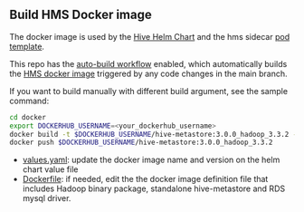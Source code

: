 ## Build HMS Docker image
The docker image is used by the [Hive Helm Chart](../hive-metastore-chart/README.md) and the hms sidecar [pod template](../deployment/app_code/job/sidecar_hms_pod_template.yaml).

This repo has the [auto-build workflow](../.github/workflows/HMS-docker.yml) enabled, which automatically builds the [HMS docker image](https://github.com/aws-samples/hive-emr-on-eks/pkgs/container/hive-metastore) triggered by any code changes in the main branch. 

If you want to build manually with different build argument, see the sample command:
```bash
cd docker
export DOCKERHUB_USERNAME=<your_dockerhub_username>
docker build -t $DOCKERHUB_USERNAME/hive-metastore:3.0.0_hadoop_3.3.2 --build-arg HADOOP_VERSION=3.3.2 --build-arg HMS_VERSION=3.0.0 .
docker push $DOCKERHUB_USERNAME/hive-metastore:3.0.0_hadoop_3.3.2
```

- [values.yaml](../hive-metastore-chart/values.yaml): update the docker image name and version on the helm chart value file
- [Dockerfile](./Dockerfile): if needed, edit the the docker image definition file that includes Hadoop binary package, standalone hive-metastore and RDS mysql driver.
